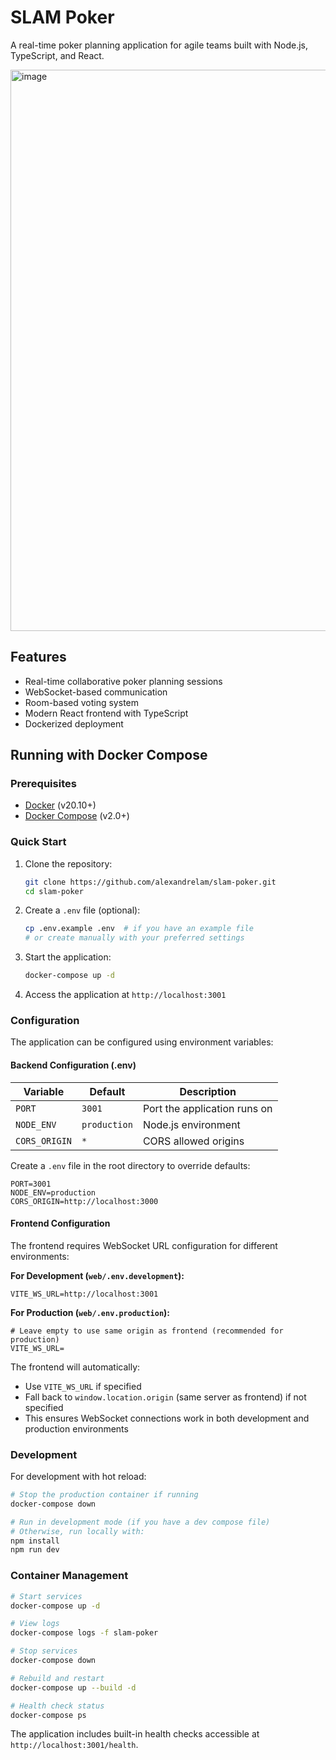 # SLAM Poker

A real-time poker planning application for agile teams built with Node.js, TypeScript, and React.

<img width="1183" height="898" alt="image" src="https://github.com/user-attachments/assets/c1b97f2c-ca78-4913-b9ab-0383611f2c8b" />

## Features

- Real-time collaborative poker planning sessions
- WebSocket-based communication
- Room-based voting system
- Modern React frontend with TypeScript
- Dockerized deployment

## Running with Docker Compose

### Prerequisites

- [Docker](https://www.docker.com/get-started) (v20.10+)
- [Docker Compose](https://docs.docker.com/compose/install/) (v2.0+)

### Quick Start

1. Clone the repository:

   ```bash
   git clone https://github.com/alexandrelam/slam-poker.git
   cd slam-poker
   ```

2. Create a `.env` file (optional):

   ```bash
   cp .env.example .env  # if you have an example file
   # or create manually with your preferred settings
   ```

3. Start the application:

   ```bash
   docker-compose up -d
   ```

4. Access the application at `http://localhost:3001`

### Configuration

The application can be configured using environment variables:

#### Backend Configuration (.env)

| Variable      | Default      | Description                  |
| ------------- | ------------ | ---------------------------- |
| `PORT`        | `3001`       | Port the application runs on |
| `NODE_ENV`    | `production` | Node.js environment          |
| `CORS_ORIGIN` | `*`          | CORS allowed origins         |

Create a `.env` file in the root directory to override defaults:

```env
PORT=3001
NODE_ENV=production
CORS_ORIGIN=http://localhost:3000
```

#### Frontend Configuration

The frontend requires WebSocket URL configuration for different environments:

**For Development (`web/.env.development`):**

```env
VITE_WS_URL=http://localhost:3001
```

**For Production (`web/.env.production`):**

```env
# Leave empty to use same origin as frontend (recommended for production)
VITE_WS_URL=
```

The frontend will automatically:

- Use `VITE_WS_URL` if specified
- Fall back to `window.location.origin` (same server as frontend) if not specified
- This ensures WebSocket connections work in both development and production environments

### Development

For development with hot reload:

```bash
# Stop the production container if running
docker-compose down

# Run in development mode (if you have a dev compose file)
# Otherwise, run locally with:
npm install
npm run dev
```

### Container Management

```bash
# Start services
docker-compose up -d

# View logs
docker-compose logs -f slam-poker

# Stop services
docker-compose down

# Rebuild and restart
docker-compose up --build -d

# Health check status
docker-compose ps
```

The application includes built-in health checks accessible at `http://localhost:3001/health`.
